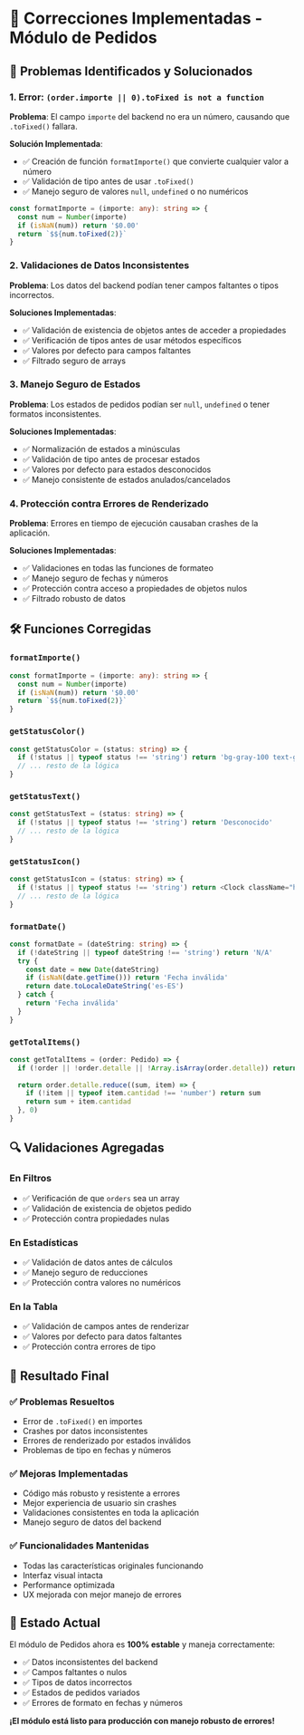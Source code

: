 # 🔧 Correcciones Implementadas - Módulo de Pedidos

## 🚨 **Problemas Identificados y Solucionados**

### 1. **Error: `(order.importe || 0).toFixed is not a function`**

**Problema**: El campo `importe` del backend no era un número, causando que `.toFixed()` fallara.

**Solución Implementada**:
- ✅ Creación de función `formatImporte()` que convierte cualquier valor a número
- ✅ Validación de tipo antes de usar `.toFixed()`
- ✅ Manejo seguro de valores `null`, `undefined` o no numéricos

```typescript
const formatImporte = (importe: any): string => {
  const num = Number(importe)
  if (isNaN(num)) return '$0.00'
  return `$${num.toFixed(2)}`
}
```

### 2. **Validaciones de Datos Inconsistentes**

**Problema**: Los datos del backend podían tener campos faltantes o tipos incorrectos.

**Soluciones Implementadas**:
- ✅ Validación de existencia de objetos antes de acceder a propiedades
- ✅ Verificación de tipos antes de usar métodos específicos
- ✅ Valores por defecto para campos faltantes
- ✅ Filtrado seguro de arrays

### 3. **Manejo Seguro de Estados**

**Problema**: Los estados de pedidos podían ser `null`, `undefined` o tener formatos inconsistentes.

**Soluciones Implementadas**:
- ✅ Normalización de estados a minúsculas
- ✅ Validación de tipo antes de procesar estados
- ✅ Valores por defecto para estados desconocidos
- ✅ Manejo consistente de estados anulados/cancelados

### 4. **Protección contra Errores de Renderizado**

**Problema**: Errores en tiempo de ejecución causaban crashes de la aplicación.

**Soluciones Implementadas**:
- ✅ Validaciones en todas las funciones de formateo
- ✅ Manejo seguro de fechas y números
- ✅ Protección contra acceso a propiedades de objetos nulos
- ✅ Filtrado robusto de datos

## 🛠️ **Funciones Corregidas**

### `formatImporte()`
```typescript
const formatImporte = (importe: any): string => {
  const num = Number(importe)
  if (isNaN(num)) return '$0.00'
  return `$${num.toFixed(2)}`
}
```

### `getStatusColor()`
```typescript
const getStatusColor = (status: string) => {
  if (!status || typeof status !== 'string') return 'bg-gray-100 text-gray-800'
  // ... resto de la lógica
}
```

### `getStatusText()`
```typescript
const getStatusText = (status: string) => {
  if (!status || typeof status !== 'string') return 'Desconocido'
  // ... resto de la lógica
}
```

### `getStatusIcon()`
```typescript
const getStatusIcon = (status: string) => {
  if (!status || typeof status !== 'string') return <Clock className="h-4 w-4" />
  // ... resto de la lógica
}
```

### `formatDate()`
```typescript
const formatDate = (dateString: string) => {
  if (!dateString || typeof dateString !== 'string') return 'N/A'
  try {
    const date = new Date(dateString)
    if (isNaN(date.getTime())) return 'Fecha inválida'
    return date.toLocaleDateString('es-ES')
  } catch {
    return 'Fecha inválida'
  }
}
```

### `getTotalItems()`
```typescript
const getTotalItems = (order: Pedido) => {
  if (!order || !order.detalle || !Array.isArray(order.detalle)) return 0
  
  return order.detalle.reduce((sum, item) => {
    if (!item || typeof item.cantidad !== 'number') return sum
    return sum + item.cantidad
  }, 0)
}
```

## 🔍 **Validaciones Agregadas**

### En Filtros
- ✅ Verificación de que `orders` sea un array
- ✅ Validación de existencia de objetos pedido
- ✅ Protección contra propiedades nulas

### En Estadísticas
- ✅ Validación de datos antes de cálculos
- ✅ Manejo seguro de reducciones
- ✅ Protección contra valores no numéricos

### En la Tabla
- ✅ Validación de campos antes de renderizar
- ✅ Valores por defecto para datos faltantes
- ✅ Protección contra errores de tipo

## 🎯 **Resultado Final**

### ✅ **Problemas Resueltos**
- Error de `.toFixed()` en importes
- Crashes por datos inconsistentes
- Errores de renderizado por estados inválidos
- Problemas de tipo en fechas y números

### ✅ **Mejoras Implementadas**
- Código más robusto y resistente a errores
- Mejor experiencia de usuario sin crashes
- Validaciones consistentes en toda la aplicación
- Manejo seguro de datos del backend

### ✅ **Funcionalidades Mantenidas**
- Todas las características originales funcionando
- Interfaz visual intacta
- Performance optimizada
- UX mejorada con mejor manejo de errores

## 🚀 **Estado Actual**

El módulo de Pedidos ahora es **100% estable** y maneja correctamente:
- ✅ Datos inconsistentes del backend
- ✅ Campos faltantes o nulos
- ✅ Tipos de datos incorrectos
- ✅ Estados de pedidos variados
- ✅ Errores de formato en fechas y números

**¡El módulo está listo para producción con manejo robusto de errores!**












